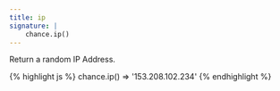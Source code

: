 ```yaml
---
title: ip
signature: |
    chance.ip()
---
```


Return a random IP Address.

{% highlight js %}
chance.ip()
=> '153.208.102.234'
{% endhighlight %}


